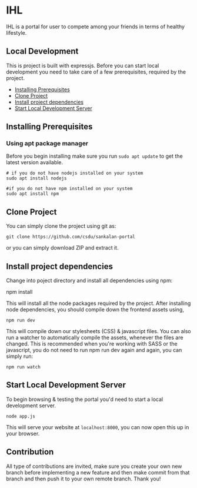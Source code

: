 # **IHL**
IHL is a portal for user to compete among your friends in terms of healthy lifestyle.

## **Local Development**
This is project is built with expressjs. Before you can start local development you need to take care of a few prerequisites, required by the project.

+ [Installing Prerequisites](#installing-prerequisites)
+ [Clone Project](#cloone-project)
+ [Install project dependencies](#install-project)
+ [Start Local Development Server](#start-local-development-server)

## Installing Prerequisites

### Using apt package manager
Before you begin installing make sure you run `sudo apt update` to get the latest version available.

```
# if you do not have nodejs installed on your system
sudo apt install nodejs

#if you do not have npm installed on your system
sudo apt install npm

```

## Clone Project
You can simply clone the project using git as:
```
git clone https://github.com/csdu/sankalan-portal
```
or you can simply download ZIP and extract it.

## Install project dependencies

Change into poject directory and install all dependencies using npm:

npm install

This will install all the node packages required by the project. After installing node dependencies, you should compile down the frontend assets using,

```
npm run dev
```
This will compile down our stylesheets (CSS) & javascript files. You can also run a watcher to automatically compile the assets, whenever the files are changed. This is recommended when you're working with SASS or the javascript, you do not need to run npm run dev again and again, you can simply run:
```
npm run watch
```
## Start Local Development Server

To begin browsing & testing the portal you'd need to start a local development server.
```
node app.js
```
This will serve your website at `localhost:8000`, you can now open this up in your browser.

## **Contribution**

All type of contributions are invited, make sure you create your own new branch before implementing a new feature and then make commit from that branch and then push it to your own remote branch. Thank you!